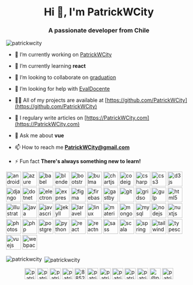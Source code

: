 <h1 align="center">Hi 👋, I'm PatrickWCity</h1>
<h3 align="center">A passionate developer from Chile</h3>

<p align="left"> <img src="https://komarev.com/ghpvc/?username=patrickwcity" alt="patrickwcity" /> </p>

- 🔭 I’m currently working on [PatrickWCity](https://github.com/PatrickWCity/PatrickWCity)

- 🌱 I’m currently learning **react**

- 👯 I’m looking to collaborate on [graduation](https://github.com/PatrickWCity/graduation)

- 🤝 I’m looking for help with [EvalDocente](https://github.com/PatrickWCity/EvalDocente)

- 👨‍💻 All of my projects are available at [https://github.com/PatrickWCity](https://github.com/PatrickWCity)

- 📝 I regulary write articles on [https://PatrickWCity.com](https://PatrickWCity.com)

- 💬 Ask me about **vue**

- 📫 How to reach me **PatrickWCity@gmail.com**

- ⚡ Fun fact **There's always something new to learn!**

<p align="left"><img src="https://devicons.github.io/devicon/devicon.git/icons/android/android-original-wordmark.svg" alt="android" width="40" height="40"/> <img src="https://www.vectorlogo.zone/logos/microsoft_azure/microsoft_azure-icon.svg" alt="azure" width="40" height="40"/> <img src="https://www.vectorlogo.zone/logos/babeljs/babeljs-icon.svg" alt="babel" width="40" height="40"/> <img src="https://download.blender.org/branding/community/blender_community_badge_white.svg" alt="blender" width="40" height="40"/> <img src="https://devicons.github.io/devicon/devicon.git/icons/bootstrap/bootstrap-plain.svg" alt="bootstrap" width="40" height="40"/> <img src="https://raw.githubusercontent.com/gilbarbara/logos/804dc257b59e144eaca5bc6ffd16949752c6f789/logos/bulma.svg" alt="bulma" width="40" height="40"/> <img src="https://www.chartjs.org/media/logo-title.svg" alt="chartjs" width="40" height="40"/> <img src="https://cdn.worldvectorlogo.com/logos/codeigniter.svg" alt="codeigniter" width="40" height="40"/> <img src="https://devicons.github.io/devicon/devicon.git/icons/csharp/csharp-original.svg" alt="csharp" width="40" height="40"/> <img src="https://devicons.github.io/devicon/devicon.git/icons/css3/css3-original-wordmark.svg" alt="css3" width="40" height="40"/> <img src="https://devicons.github.io/devicon/devicon.git/icons/d3js/d3js-original.svg" alt="d3js" width="40" height="40"/> <img src="https://devicons.github.io/devicon/devicon.git/icons/django/django-original.svg" alt="django" width="40" height="40"/> <img src="https://devicons.github.io/devicon/devicon.git/icons/dot-net/dot-net-original-wordmark.svg" alt="dotnet" width="40" height="40"/> <img src="https://devicons.github.io/devicon/devicon.git/icons/electron/electron-original.svg" alt="electron" width="40" height="40"/> <img src="https://devicons.github.io/devicon/devicon.git/icons/express/express-original-wordmark.svg" alt="express" width="40" height="40"/> <img src="https://www.vectorlogo.zone/logos/figma/figma-icon.svg" alt="figma" width="40" height="40"/> <img src="https://www.vectorlogo.zone/logos/firebase/firebase-icon.svg" alt="firebase" width="40" height="40"/> <img src="https://www.vectorlogo.zone/logos/gatsbyjs/gatsbyjs-icon.svg" alt="gastby" width="40" height="40"/> <img src="https://www.vectorlogo.zone/logos/git-scm/git-scm-icon.svg" alt="git" width="40" height="40"/> <img src="https://www.vectorlogo.zone/logos/gridsome/gridsome-icon.svg" alt="gridsome" width="40" height="40"/> <img src="https://devicons.github.io/devicon/devicon.git/icons/gulp/gulp-plain.svg" alt="gulp" width="40" height="40"/> <img src="https://devicons.github.io/devicon/devicon.git/icons/html5/html5-original-wordmark.svg" alt="html5" width="40" height="40"/> <img src="https://www.vectorlogo.zone/logos/adobe_illustrator/adobe_illustrator-icon.svg" alt="illustrator" width="40" height="40"/> <img src="https://devicons.github.io/devicon/devicon.git/icons/java/java-original-wordmark.svg" alt="java" width="40" height="40"/> <img src="https://devicons.github.io/devicon/devicon.git/icons/javascript/javascript-original.svg" alt="javascript" width="40" height="40"/> <img src="https://www.vectorlogo.zone/logos/jekyllrb/jekyllrb-icon.svg" alt="jekyll" width="40" height="40"/> <img src="https://devicons.github.io/devicon/devicon.git/icons/laravel/laravel-plain-wordmark.svg" alt="laravel" width="40" height="40"/> <img src="https://devicons.github.io/devicon/devicon.git/icons/linux/linux-original.svg" alt="linux" width="40" height="40"/> <img src="https://raw.githubusercontent.com/prplx/svg-logos/5585531d45d294869c4eaab4d7cf2e9c167710a9/svg/materialize.svg" alt="materialize" width="40" height="40"/> <img src="https://devicons.github.io/devicon/devicon.git/icons/mongodb/mongodb-original-wordmark.svg" alt="mongodb" width="40" height="40"/> <img src="https://devicons.github.io/devicon/devicon.git/icons/mysql/mysql-original-wordmark.svg" alt="mysql" width="40" height="40"/> <img src="https://devicons.github.io/devicon/devicon.git/icons/nodejs/nodejs-original-wordmark.svg" alt="nodejs" width="40" height="40"/> <img src="https://www.vectorlogo.zone/logos/nuxtjs/nuxtjs-icon.svg" alt="nuxtjs" width="40" height="40"/> <img src="https://devicons.github.io/devicon/devicon.git/icons/photoshop/photoshop-plain.svg" alt="photoshop" width="40" height="40"/> <img src="https://devicons.github.io/devicon/devicon.git/icons/php/php-original.svg" alt="php" width="40" height="40"/> <img src="https://devicons.github.io/devicon/devicon.git/icons/postgresql/postgresql-original-wordmark.svg" alt="postgresql" width="40" height="40"/> <img src="https://devicons.github.io/devicon/devicon.git/icons/python/python-original.svg" alt="python" width="40" height="40"/> <img src="https://devicons.github.io/devicon/devicon.git/icons/react/react-original-wordmark.svg" alt="react" width="40" height="40"/> <img src="https://reactnative.dev/img/header_logo.svg" alt="reactnative" width="40" height="40"/> <img src="https://devicons.github.io/devicon/devicon.git/icons/sass/sass-original.svg" alt="sass" width="40" height="40"/> <img src="https://devicons.github.io/devicon/devicon.git/icons/scala/scala-original-wordmark.svg" alt="scala" width="40" height="40"/> <img src="https://www.vectorlogo.zone/logos/springio/springio-icon.svg" alt="spring" width="40" height="40"/> <img src="https://www.vectorlogo.zone/logos/tailwindcss/tailwindcss-icon.svg" alt="tailwind" width="40" height="40"/> <img src="https://devicons.github.io/devicon/devicon.git/icons/typescript/typescript-original.svg" alt="typescript" width="40" height="40"/> <img src="https://devicons.github.io/devicon/devicon.git/icons/vuejs/vuejs-original-wordmark.svg" alt="vuejs" width="40" height="40"/> <img src="https://devicons.github.io/devicon/devicon.git/icons/webpack/webpack-original.svg" alt="webpack" width="40" height="40"/></p><p><img align="left" src="https://github-readme-stats.vercel.app/api/top-langs/?username=patrickwcity&layout=compact&hide=html" alt="patrickwcity" /></p>

<p>&nbsp;<img align="center" src="https://github-readme-stats.vercel.app/api?username=patrickwcity&show_icons=true" alt="patrickwcity" /></p>

<p align="center">
<a href="https://codepen.io/patrickwcity" target="blank"><img align="center" src="https://cdn.jsdelivr.net/npm/simple-icons@3.0.1/icons/codepen.svg" alt="patrickwcity" height="30" width="30" /></a>
<a href="https://dev.to/patrickwcity" target="blank"><img align="center" src="https://cdn.jsdelivr.net/npm/simple-icons@3.0.1/icons/dev-dot-to.svg" alt="patrickwcity" height="30" width="30" /></a>
<a href="https://twitter.com/patrickwcity" target="blank"><img align="center" src="https://cdn.jsdelivr.net/npm/simple-icons@3.0.1/icons/twitter.svg" alt="patrickwcity" height="30" width="30" /></a>
<a href="https://linkedin.com/in/patrickwcity" target="blank"><img align="center" src="https://cdn.jsdelivr.net/npm/simple-icons@3.0.1/icons/linkedin.svg" alt="patrickwcity" height="30" width="30" /></a>
<a href="https://stackoverflow.com/users/8852621" target="blank"><img align="center" src="https://cdn.jsdelivr.net/npm/simple-icons@3.0.1/icons/stackoverflow.svg" alt="8852621" height="30" width="30" /></a>
<a href="https://codesandbox.com/patrickwcity" target="blank"><img align="center" src="https://cdn.jsdelivr.net/npm/simple-icons@3.0.1/icons/codesandbox.svg" alt="patrickwcity" height="30" width="30" /></a>
<a href="https://fb.com/patrick.ciudad" target="blank"><img align="center" src="https://cdn.jsdelivr.net/npm/simple-icons@3.0.1/icons/facebook.svg" alt="patrick.ciudad" height="30" width="30" /></a>
<a href="https://instagram.com/patrickwcity" target="blank"><img align="center" src="https://cdn.jsdelivr.net/npm/simple-icons@3.0.1/icons/instagram.svg" alt="patrickwcity" height="30" width="30" /></a>
<a href="https://dribbble.com/patrickwcity" target="blank"><img align="center" src="https://cdn.jsdelivr.net/npm/simple-icons@3.0.1/icons/dribbble.svg" alt="patrickwcity" height="30" width="30" /></a>
<a href="https://www.behance.net/patrickwcity" target="blank"><img align="center" src="https://cdn.jsdelivr.net/npm/simple-icons@3.0.1/icons/behance.svg" alt="patrickwcity" height="30" width="30" /></a>
<a href="https://medium.com/@patrickwcity" target="blank"><img align="center" src="https://cdn.jsdelivr.net/npm/simple-icons@3.0.1/icons/medium.svg" alt="@patrickwcity" height="30" width="30" /></a>
<a href="https://www.youtube.com/c/patrickwcity" target="blank"><img align="center" src="https://cdn.jsdelivr.net/npm/simple-icons@3.0.1/icons/youtube.svg" alt="patrickwcity" height="30" width="30" /></a>
</p>